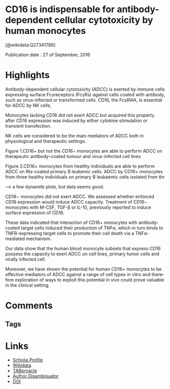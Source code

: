 
CD16 is indispensable for antibody-dependent cellular cytotoxicity by human monocytes
=====================================================================================
  
  [@wikidata:Q27341786]  
  
Publication date : 27 of September, 2016  

# Highlights

Antibody-dependent cellular cytotoxicity (ADCC) is exerted by immune cells expressing surface Fcγreceptors (FcγRs) against cells coated with antibody, such as virus-infected or transformed cells. CD16, the FcγRIIIA, is essential for ADCC by NK cells, 

 Monocytes lacking CD16 did not exert ADCC but acquired this property after CD16 expression was induced by either cytokine stimulation or transient transfection. 

 NK cells are considered to be the main mediators of ADCC both in physiological and therapeutic settings.

 Figure 1.CD16+ but not the CD16− monocytes are able to perform ADCC on therapeutic antibody–coated tumour and virus-infected cell lines

 Figure 2.CD16+ monocytes from healthy individuals are able to perform ADCC on Rtx-coated primary B leukemic cells. ADCC by CD16+ monocytes from three healthy individuals on primary B leukaemic cells isolated from thr

 --> a few dynamite plots, but data seems good.

 CD16− monocytes did not exert ADCC. We assessed whether enforced CD16 expression would induce ADCC capacity. Treatment of CD16− monocytes with M-CSF, TGF-β or IL-10, previously reported to induce surface expression of CD16.

 These data indicated that interaction of CD16+  monocytes with antibody-coated target cells induced their production of TNFα, which in turn binds to TNFR-expressing target cells to promote their cell death via a TNFα-mediated  mechanism.

 Our data show that the human blood monocyte subsets that express CD16 possess the capacity to exert ADCC on cell lines, primary tumor cells and virally infected cell.

  Moreover, we have shown the potential for human CD16+ monocytes to be effective mediators of ADCC against a range of cell types in vitro and there-fore exploration of ways to exploit this potential in vivo could prove valuable in the clinical setting.

  
# Comments

## Tags

# Links
  
 * [Scholia Profile](https://scholia.toolforge.org/work/Q27341786)  
 * [Wikidata](https://www.wikidata.org/wiki/Q27341786)  
 * [TABernacle](https://tabernacle.toolforge.org/?#/tab/manual/Q27341786/P921%3BP4510)  
 * [Author Disambiguator](https://author-disambiguator.toolforge.org/work_item_oauth.php?id=Q27341786&batch_id=&match=1&author_list_id=&doit=Get+author+links+for+work)  
 * [DOI](https://doi.org/10.1038/SREP34310)  
